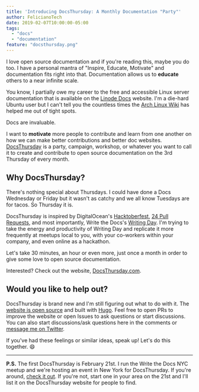 ```yaml
---
title: 'Introducing DocsThursday: A Monthly Documentation "Party"'
author: FelicianoTech
date: 2019-02-07T10:00:00-05:00
tags:
  - "docs"
  - "documentation"
feature: "docsthursday.png"
---
```


I love open source documentation and if you're reading this, maybe you do too.
I have a personal mantra of "Inspire, Educate, Motivate" and documentation fits right into that.
Documentation allows us to **educate** others to a near infinite scale.

You know, I partially owe my career to the free and accessible Linux server documentation that is available on the [Linode Docs](https://www.linode.com/docs/) website.
I'm a die-hard Ubuntu user but I can't tell you the countless times the [Arch Linux Wiki](https://wiki.archlinux.org/) has helped me out of tight spots.

Docs are invaluable.

I want to **motivate** more people to contribute and learn from one another on how we can make better contributions and better doc websites.
[DocsThursday](https://DocsThursday.com) is a party, campaign, workshop, or whatever you want to call it to create and contribute to open source documentation on the 3rd Thursday of every month.

<!--more-->

## Why DocsThursday?

There's nothing special about Thursdays.
I could have done a Docs Wednesday or Friday but it wasn't as catchy and we all know Tuesdays are for tacos.
So Thursday it is.

DocsThursday is inspired by DigitalOcean's [Hacktoberfest](https://hacktoberfest.digitalocean.com/), [24 Pull Requests](https://24pullrequests.com/), and most importantly, Write the Docs's [Writing Day](https://www.writethedocs.org/conf/portland/2019/writing-day/).
I'm trying to take the energy and productivity of Writing Day and replicate it more frequently at meetups local to you, with your co-workers within your company, and even online as a hackathon.

Let's take 30 minutes, an hour or even more, just once a month in order to give some love to open source documentation.

Interested? Check out the website, [DocsThursday.com](https://DocsThursday.com).


## Would you like to help out?

DocsThursday is brand new and I'm still figuring out what to do with it.
The [website is open source](https://github.com/felicianotech/docsthursday.com) and built with [Hugo](https://gohugo.io/).
Feel free to open PRs to improve the website or open Issues to ask questions or start discussions.
You can also start discussions/ask questions here in the comments or [message me on Twitter](https://twitter.com/FelicianoTech).

If you've had these feelings or similar ideas, speak up!
Let's do this together. :smile:

---

**P.S.** The first DocsThursday is February 21st.
I run the Write the Docs NYC meetup and we're hosting an event in New York for DocsThursday.
If you're around, [check it out](https://www.meetup.com/WriteTheDocsNYC/events/258747106/).
If you're not, start one in your area on the 21st and I'll list it on the DocsThursday website for people to find.

